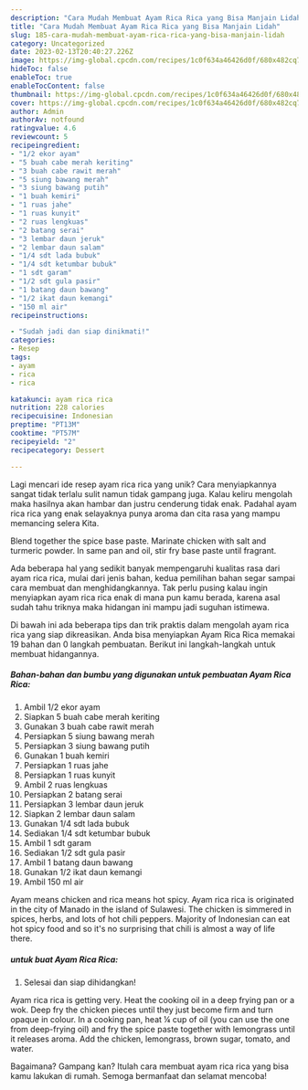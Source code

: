 ```yaml
---
description: "Cara Mudah Membuat Ayam Rica Rica yang Bisa Manjain Lidah"
title: "Cara Mudah Membuat Ayam Rica Rica yang Bisa Manjain Lidah"
slug: 185-cara-mudah-membuat-ayam-rica-rica-yang-bisa-manjain-lidah
category: Uncategorized
date: 2023-02-13T20:40:27.226Z
image: https://img-global.cpcdn.com/recipes/1c0f634a46426d0f/680x482cq70/ayam-rica-rica-foto-resep-utama.jpg
hideToc: false
enableToc: true
enableTocContent: false
thumbnail: https://img-global.cpcdn.com/recipes/1c0f634a46426d0f/680x482cq70/ayam-rica-rica-foto-resep-utama.jpg
cover: https://img-global.cpcdn.com/recipes/1c0f634a46426d0f/680x482cq70/ayam-rica-rica-foto-resep-utama.jpg
author: Admin
authorAv: notfound
ratingvalue: 4.6
reviewcount: 5
recipeingredient:
- "1/2 ekor ayam"
- "5 buah cabe merah keriting"
- "3 buah cabe rawit merah"
- "5 siung bawang merah"
- "3 siung bawang putih"
- "1 buah kemiri"
- "1 ruas jahe"
- "1 ruas kunyit"
- "2 ruas lengkuas"
- "2 batang serai"
- "3 lembar daun jeruk"
- "2 lembar daun salam"
- "1/4 sdt lada bubuk"
- "1/4 sdt ketumbar bubuk"
- "1 sdt garam"
- "1/2 sdt gula pasir"
- "1 batang daun bawang"
- "1/2 ikat daun kemangi"
- "150 ml air"
recipeinstructions:

- "Sudah jadi dan siap dinikmati!"
categories:
- Resep
tags:
- ayam
- rica
- rica

katakunci: ayam rica rica 
nutrition: 228 calories
recipecuisine: Indonesian
preptime: "PT13M"
cooktime: "PT57M"
recipeyield: "2"
recipecategory: Dessert

---
```





Lagi mencari ide resep ayam rica rica yang unik? Cara menyiapkannya sangat tidak terlalu sulit namun tidak gampang juga. Kalau keliru mengolah maka hasilnya akan hambar dan justru cenderung tidak enak. Padahal ayam rica rica yang enak selayaknya punya aroma dan cita rasa yang mampu memancing selera Kita.





Blend together the spice base paste. Marinate chicken with salt and turmeric powder. In same pan and oil, stir fry base paste until fragrant.

Ada beberapa hal yang sedikit banyak mempengaruhi kualitas rasa dari ayam rica rica, mulai dari jenis bahan, kedua pemilihan bahan segar sampai cara membuat dan menghidangkannya. Tak perlu pusing kalau ingin menyiapkan ayam rica rica enak di mana pun kamu berada, karena asal sudah tahu triknya maka hidangan ini mampu jadi suguhan istimewa.






Di bawah ini ada beberapa tips dan trik praktis dalam mengolah ayam rica rica yang siap dikreasikan. Anda bisa menyiapkan Ayam Rica Rica memakai 19 bahan dan 0 langkah pembuatan. Berikut ini langkah-langkah untuk membuat hidangannya.

<!--inarticleads1-->

##### Bahan-bahan dan bumbu yang digunakan untuk pembuatan Ayam Rica Rica:

1. Ambil 1/2 ekor ayam
1. Siapkan 5 buah cabe merah keriting
1. Gunakan 3 buah cabe rawit merah
1. Persiapkan 5 siung bawang merah
1. Persiapkan 3 siung bawang putih
1. Gunakan 1 buah kemiri
1. Persiapkan 1 ruas jahe
1. Persiapkan 1 ruas kunyit
1. Ambil 2 ruas lengkuas
1. Persiapkan 2 batang serai
1. Persiapkan 3 lembar daun jeruk
1. Siapkan 2 lembar daun salam
1. Gunakan 1/4 sdt lada bubuk
1. Sediakan 1/4 sdt ketumbar bubuk
1. Ambil 1 sdt garam
1. Sediakan 1/2 sdt gula pasir
1. Ambil 1 batang daun bawang
1. Gunakan 1/2 ikat daun kemangi
1. Ambil 150 ml air


Ayam means chicken and rica means hot spicy. Ayam rica rica is originated in the city of Manado in the island of Sulawesi. The chicken is simmered in spices, herbs, and lots of hot chili peppers. Majority of Indonesian can eat hot spicy food and so it&#39;s no surprising that chili is almost a way of life there. 

<!--inarticleads2-->

#####  untuk buat Ayam Rica Rica:


1. Selesai dan siap dihidangkan!

Ayam rica rica is getting very. Heat the cooking oil in a deep frying pan or a wok. Deep fry the chicken pieces until they just become firm and turn opaque in colour. In a cooking pan, heat ¼ cup of oil (you can use the one from deep-frying oil) and fry the spice paste together with lemongrass until it releases aroma. Add the chicken, lemongrass, brown sugar, tomato, and water. 

Bagaimana? Gampang kan? Itulah cara membuat ayam rica rica yang bisa kamu lakukan di rumah. Semoga bermanfaat dan selamat mencoba!
